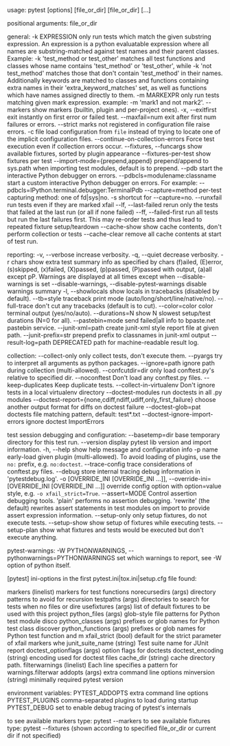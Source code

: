 usage: pytest [options] [file_or_dir] [file_or_dir] [...]

positional arguments:
  file_or_dir

general:
  -k EXPRESSION         only run tests which match the given substring
                        expression. An expression is a python evaluatable
                        expression where all names are substring-matched
                        against test names and their parent classes. Example:
                        -k 'test_method or test_other' matches all test
                        functions and classes whose name contains
                        'test_method' or 'test_other', while -k 'not
                        test_method' matches those that don't contain
                        'test_method' in their names. Additionally keywords
                        are matched to classes and functions containing extra
                        names in their 'extra_keyword_matches' set, as well as
                        functions which have names assigned directly to them.
  -m MARKEXPR           only run tests matching given mark expression.
                        example: -m 'mark1 and not mark2'.
  --markers             show markers (builtin, plugin and per-project ones).
  -x, --exitfirst       exit instantly on first error or failed test.
  --maxfail=num         exit after first num failures or errors.
  --strict              marks not registered in configuration file raise
                        errors.
  -c file               load configuration from `file` instead of trying to
                        locate one of the implicit configuration files.
  --continue-on-collection-errors
                        Force test execution even if collection errors occur.
  --fixtures, --funcargs
                        show available fixtures, sorted by plugin appearance
  --fixtures-per-test   show fixtures per test
  --import-mode={prepend,append}
                        prepend/append to sys.path when importing test
                        modules, default is to prepend.
  --pdb                 start the interactive Python debugger on errors.
  --pdbcls=modulename:classname
                        start a custom interactive Python debugger on errors.
                        For example:
                        --pdbcls=IPython.terminal.debugger:TerminalPdb
  --capture=method      per-test capturing method: one of fd|sys|no.
  -s                    shortcut for --capture=no.
  --runxfail            run tests even if they are marked xfail
  --lf, --last-failed   rerun only the tests that failed at the last run (or
                        all if none failed)
  --ff, --failed-first  run all tests but run the last failures first. This
                        may re-order tests and thus lead to repeated fixture
                        setup/teardown
  --cache-show          show cache contents, don't perform collection or tests
  --cache-clear         remove all cache contents at start of test run.

reporting:
  -v, --verbose         increase verbosity.
  -q, --quiet           decrease verbosity.
  -r chars              show extra test summary info as specified by chars
                        (f)ailed, (E)error, (s)skipped, (x)failed, (X)passed,
                        (p)passed, (P)passed with output, (a)all except pP.
                        Warnings are displayed at all times except when
                        --disable-warnings is set
  --disable-warnings, --disable-pytest-warnings
                        disable warnings summary
  -l, --showlocals      show locals in tracebacks (disabled by default).
  --tb=style            traceback print mode (auto/long/short/line/native/no).
  --full-trace          don't cut any tracebacks (default is to cut).
  --color=color         color terminal output (yes/no/auto).
  --durations=N         show N slowest setup/test durations (N=0 for all).
  --pastebin=mode       send failed|all info to bpaste.net pastebin service.
  --junit-xml=path      create junit-xml style report file at given path.
  --junit-prefix=str    prepend prefix to classnames in junit-xml output
  --result-log=path     DEPRECATED path for machine-readable result log.

collection:
  --collect-only        only collect tests, don't execute them.
  --pyargs              try to interpret all arguments as python packages.
  --ignore=path         ignore path during collection (multi-allowed).
  --confcutdir=dir      only load conftest.py's relative to specified dir.
  --noconftest          Don't load any conftest.py files.
  --keep-duplicates     Keep duplicate tests.
  --collect-in-virtualenv
                        Don't ignore tests in a local virtualenv directory
  --doctest-modules     run doctests in all .py modules
  --doctest-report={none,cdiff,ndiff,udiff,only_first_failure}
                        choose another output format for diffs on doctest
                        failure
  --doctest-glob=pat    doctests file matching pattern, default: test*.txt
  --doctest-ignore-import-errors
                        ignore doctest ImportErrors

test session debugging and configuration:
  --basetemp=dir        base temporary directory for this test run.
  --version             display pytest lib version and import information.
  -h, --help            show help message and configuration info
  -p name               early-load given plugin (multi-allowed). To avoid
                        loading of plugins, use the `no:` prefix, e.g.
                        `no:doctest`.
  --trace-config        trace considerations of conftest.py files.
  --debug               store internal tracing debug information in
                        'pytestdebug.log'.
  -o [OVERRIDE_INI [OVERRIDE_INI ...]], --override-ini=[OVERRIDE_INI [OVERRIDE_INI ...]]
                        override config option with option=value style, e.g.
                        `-o xfail_strict=True`.
  --assert=MODE         Control assertion debugging tools. 'plain' performs no
                        assertion debugging. 'rewrite' (the default) rewrites
                        assert statements in test modules on import to provide
                        assert expression information.
  --setup-only          only setup fixtures, do not execute tests.
  --setup-show          show setup of fixtures while executing tests.
  --setup-plan          show what fixtures and tests would be executed but
                        don't execute anything.

pytest-warnings:
  -W PYTHONWARNINGS, --pythonwarnings=PYTHONWARNINGS
                        set which warnings to report, see -W option of python
                        itself.


[pytest] ini-options in the first pytest.ini|tox.ini|setup.cfg file found:

  markers (linelist)       markers for test functions
  norecursedirs (args)     directory patterns to avoid for recursion
  testpaths (args)         directories to search for tests when no files or dire
  usefixtures (args)       list of default fixtures to be used with this project
  python_files (args)      glob-style file patterns for Python test module disco
  python_classes (args)    prefixes or glob names for Python test class discover
  python_functions (args)  prefixes or glob names for Python test function and m
  xfail_strict (bool)      default for the strict parameter of xfail markers whe
  junit_suite_name (string) Test suite name for JUnit report
  doctest_optionflags (args) option flags for doctests
  doctest_encoding (string) encoding used for doctest files
  cache_dir (string)       cache directory path.
  filterwarnings (linelist) Each line specifies a pattern for warnings.filterwar
  addopts (args)           extra command line options
  minversion (string)      minimally required pytest version

environment variables:
  PYTEST_ADDOPTS           extra command line options
  PYTEST_PLUGINS           comma-separated plugins to load during startup
  PYTEST_DEBUG             set to enable debug tracing of pytest's internals


to see available markers type: pytest --markers
to see available fixtures type: pytest --fixtures
(shown according to specified file_or_dir or current dir if not specified)

